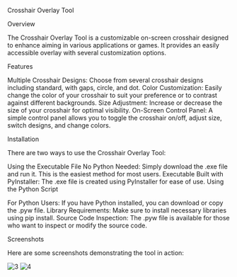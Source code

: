 Crosshair Overlay Tool

Overview

The Crosshair Overlay Tool is a customizable on-screen crosshair designed to enhance aiming in various applications or games. It provides an easily accessible overlay with several customization options.

Features

Multiple Crosshair Designs: Choose from several crosshair designs including standard, with gaps, circle, and dot.
Color Customization: Easily change the color of your crosshair to suit your preference or to contrast against different backgrounds.
Size Adjustment: Increase or decrease the size of your crosshair for optimal visibility.
On-Screen Control Panel: A simple control panel allows you to toggle the crosshair on/off, adjust size, switch designs, and change colors.

Installation

There are two ways to use the Crosshair Overlay Tool:

Using the Executable File
No Python Needed: Simply download the .exe file and run it. This is the easiest method for most users.
Executable Built with PyInstaller: The .exe file is created using PyInstaller for ease of use.
Using the Python Script

For Python Users: If you have Python installed, you can download or copy the .pyw file.
Library Requirements: Make sure to install necessary libraries using pip install.
Source Code Inspection: The .pyw file is available for those who want to inspect or modify the source code.

Screenshots

Here are some screenshots demonstrating the tool in action:

![3](https://github.com/MrLately/crosshair/assets/94589563/2fc73b25-e00b-472c-a7a9-6d19c869caf1)
![4](https://github.com/MrLately/crosshair/assets/94589563/11b87ddd-679f-4ebc-8136-9467e6a2110d)
